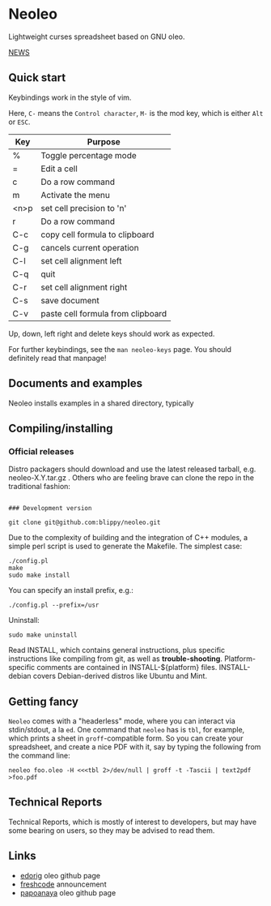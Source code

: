# Neoleo

Lightweight curses spreadsheet based on GNU oleo.

[NEWS](NEWS)

## Quick start

Keybindings work in the style of vim.


Here, `C-` means the `Control character`, `M-` is the mod key, which is
either `Alt` or `ESC`.

| Key   | Purpose                              |
| ----- | ------------------------------------ |
| %     | Toggle percentage mode               |
| =     | Edit a cell                          |
| c     | Do a row command                     |
| m     | Activate the menu                    |
| &lt;n&gt;p | set cell precision to 'n'        |
| r     | Do a row command                     |
| C-c   | copy cell formula to clipboard       |
| C-g   | cancels current operation            |
| C-l   | set cell alignment left              |
| C-q   | quit                                 |
| C-r   | set cell alignment right             |
| C-s   | save document                        |
| C-v   | paste cell formula from clipboard    |

Up, down, left right and delete keys should work as expected.

For further keybindings, see the `man neoleo-keys` page. 
You should definitely read that manpage!


## Documents and examples

Neoleo installs examples in a shared directory, typically


## Compiling/installing

### Official releases

Distro packagers should download and use the latest released tarball,
e.g. neoleo-X.Y.tar.gz . Others who are feeling brave can clone the
repo in the traditional fashion:
```

### Development version

git clone git@github.com:blippy/neoleo.git
```

Due to the complexity of building and the integration of C++ modules,
a simple perl script is used to generate the Makefile. The simplest case:

```
./config.pl
make
sudo make install
```

You can specify an install prefix, e.g.:
```
./config.pl --prefix=/usr
```

Uninstall:
```
sudo make uninstall
```

Read INSTALL, which contains general instructions, plus specific 
instructions like compiling from git, as well as **trouble-shooting**. 
Platform-specific comments are contained in INSTALL-${platform} 
files. INSTALL-debian covers Debian-derived distros like Ubuntu
and Mint.


## Getting fancy

`Neoleo` comes with a "headerless" mode, where you can interact
via stdin/stdout, a la `ed`. One command that `neoleo` has is
`tbl`, for example, which prints a sheet in `groff`-compatible form. So you
can create your spreadsheet, and create a nice PDF with it, say
by typing the following from the command line:
```
neoleo foo.oleo -H <<<tbl 2>/dev/null | groff -t -Tascii | text2pdf >foo.pdf
```

## Technical Reports

Technical Reports, which is mostly of interest to developers, but
may have some bearing on users, so they may be advised to read them.


## Links

*  [edorig](https://github.com/edorig/oleo) oleo github page
*  [freshcode](http://freshcode.club/projects/neoleo) announcement
*  [papoanaya](https://github.com/papoanaya/oleo) oleo github page

